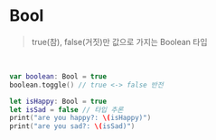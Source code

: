 # Bool
> true(참), false(거짓)만 값으로 가지는 Boolean 타입
<br>

```swift
var boolean: Bool = true
boolean.toggle() // true <-> false 반전

let isHappy: Bool = true
let isSad = false // 타입 추론
print("are you happy?: \(isHappy)")
print("are you sad?: \(isSad)")
```
<br>
